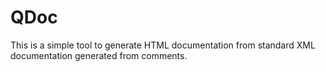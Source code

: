 # QDoc
This is a simple tool to generate HTML documentation from standard XML documentation generated from comments.
